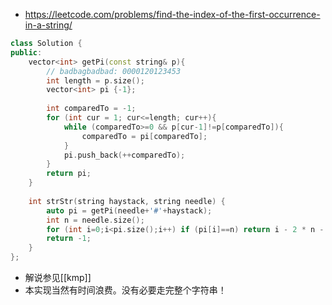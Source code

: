 - https://leetcode.com/problems/find-the-index-of-the-first-occurrence-in-a-string/
```cpp
class Solution {
public:
    vector<int> getPi(const string& p){
        // badbagbadbad: 0000120123453
        int length = p.size();
        vector<int> pi {-1};
        
        int comparedTo = -1;
        for (int cur = 1; cur<=length; cur++){
            while (comparedTo>=0 && p[cur-1]!=p[comparedTo]){
                comparedTo = pi[comparedTo];
            }
            pi.push_back(++comparedTo);
        }
        return pi;
    }
    
    int strStr(string haystack, string needle) {
        auto pi = getPi(needle+'#'+haystack);
        int n = needle.size();
        for (int i=0;i<pi.size();i++) if (pi[i]==n) return i - 2 * n - 1;
        return -1;
    }
};
```
- 解说参见[[kmp]]
- 本实现当然有时间浪费。没有必要走完整个字符串！